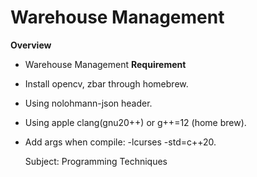 # Warehouse Management
**Overview**
- Warehouse Management
**Requirement**
- Install opencv, zbar through homebrew.
- Using nolohmann-json header.
- Using apple clang(gnu20++) or g++=12 (home brew).
- Add args when compile: -lcurses -std=c++20.

  Subject: Programming Techniques
